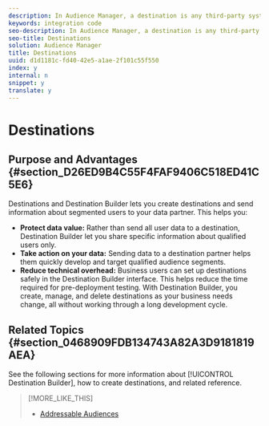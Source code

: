 ```yaml
---
description: In Audience Manager, a destination is any third-party system (ad server, DSP, ad network, etc.) that you want to share data with. Destination Builder is the tool you used to create and manage cookie, URL, or server-to-server destinations.
keywords: integration code
seo-description: In Audience Manager, a destination is any third-party system (ad server, DSP, ad network, etc.) that you want to share data with. Destination Builder is the tool you used to create and manage cookie, URL, or server-to-server destinations.
seo-title: Destinations
solution: Audience Manager
title: Destinations
uuid: d1d1181c-fd40-42e5-a1ae-2f101c55f550
index: y
internal: n
snippet: y
translate: y
---
```


# Destinations


## Purpose and Advantages {#section_D26ED9B4C55F4FAF9406C518ED41C5E6}

Destinations and Destination Builder lets you create destinations and send information about segmented users to your data partner. This helps you: 

* **Protect data value:** Rather than send all user data to a destination, Destination Builder let you share specific information about qualified users only.
* **Take action on your data:** Sending data to a destination partner helps them quickly develop and target qualified audience segments.
* **Reduce technical overhead:** Business users can set up destinations safely in the Destination Builder interface. This helps reduce the time required for pre-deployment testing. With Destination Builder, you create, manage, and delete destinations as your business needs change, all without working through a long development cycle.

## Related Topics {#section_0468909FDB134743A82A3D9181819AEA}

See the following sections for more information about [!UICONTROL  Destination Builder], how to create destinations, and related reference. 
>[!MORE_LIKE_THIS]
>
>* [ Addressable Audiences ](addressable-audiences.md#concept_8E0BAEF0978F4968B21482E79E601889)
